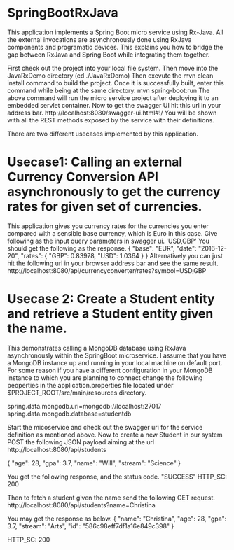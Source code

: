 # SpringBootRxJava
This application implements a Spring Boot micro service using Rx-Java.
All the external invocations are asynchronously done using RxJava components and programatic devices.
This explains you how to bridge the gap between RxJava and Spring Boot while integrating them together.


First check out the project into your local file system. 
Then move into the JavaRxDemo directory (cd ./JavaRxDemo)
Then exevute the mvn clean install command to build the project.
Once it is successfully built, enter this command while being at the same directory.  mvn spring-boot:run
The above command will run the micro service project after deploying it to an embedded servlet container.
Now to get the swagger UI hit this url in your address bar. http://localhost:8080/swagger-ui.html#!/
You will be shown with all the REST methods exposed by the service with their definitions. 

There are two different usecases implemented by this application.

# Usecase1: Calling an external Currency Conversion API asynchronously to get the currency rates for given set of currencies.

This application gives you currency rates for the currencies you enter compared with a sensible base currency, which is Euro in this case.
Give following as the input query parameters in swagger ui. 'USD,GBP'
You should get the following as the response.
{
  "base": "EUR",
  "date": "2016-12-20",
  "rates": {
    "GBP": 0.83978,
    "USD": 1.0364
  }
}
Alternatively you can just hit the following url in your browser address bar and see the same result. http://localhost:8080/api/currencyconverter/rates?symbol=USD,GBP



# Usecase 2: Create a Student entity and retrieve a Student entity given the name.
This demonstrates calling a MongoDB database using RxJava asynchronously within the SpringBoot microservice.
I assume that you have a MongoDB instance up and running in your local machine on default port. For some reason if you have a
different configuration in your MongoDB instance to which you are planning to connect change the following peoperties in the application.properties
file located under $PROJECT_ROOT/src/main/resources directory.

spring.data.mongodb.uri=mongodb://localhost:27017
spring.data.mongodb.database=studentdb

Start the micoservice and check out the swagger uri for the service definition as mentioned above.
Now to create a new Student in our system POST the following JSON payload aiming at the url http://localhost:8080/api/students

{
  "age": 28,
  "gpa": 3.7,
  "name": "Will",
  "stream": "Science"
}

You get the following response, and the status code.
"SUCCESS"
HTTP_SC: 200


Then to fetch a student given the name send the following GET request.
http://localhost:8080/api/students?name=Christina

You may get the response as below.
{
  "name": "Christina",
  "age": 28,
  "gpa": 3.7,
  "stream": "Arts",
  "id": "586c98eff7df1a16e849c398"
}

HTTP_SC: 200
